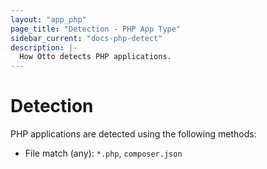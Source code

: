 ```yaml
---
layout: "app_php"
page_title: "Detection - PHP App Type"
sidebar_current: "docs-php-detect"
description: |-
  How Otto detects PHP applications.
---
```


# Detection

PHP applications are detected using the following methods:

  * File match (any): `*.php`, `composer.json`


